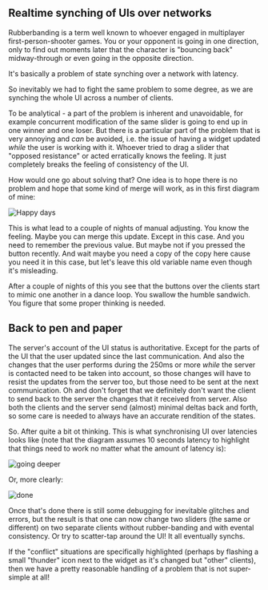 Realtime synching of UIs over networks
--------------------------------------

Rubberbanding is a term well known to whoever engaged in multiplayer first-person-shooter games. You or your opponent is going in one direction, only to find out moments later that the character is "bouncing back" midway-through or even going in the opposite direction.

It's basically a problem of state synching over a network with latency.

So inevitably we had to fight the same problem to some degree, as we are synching the whole UI across a number of clients.

To be analytical - a part of the problem is inherent and unavoidable, for example concurrent modification of the same slider is going to end up in one winner and one loser. But there is a particular part of the problem that is very annoying and *can* be avoided, i.e. the issue of having a widget updated *while* the user is working with it. Whoever tried to drag a slider that "opposed resistance" or acted erratically knows the feeling. It just completely breaks the feeling of consistency of the UI.

How would one go about solving that? One idea is to hope there is no problem and hope that some kind of merge will work, as in this first diagram of mine:

![Happy days](https://raw.github.com/davidedc/devart-template/master/project_images/UI-Synch-diagram-1-happy-days.gif)

This is what lead to a couple of nights of manual adjusting. You know the feeling. Maybe you can merge this update. Except in this case. And you need to remember the previous value. But maybe not if you pressed the button recently. And wait maybe you need a copy of the copy here cause you need it in this case, but let's leave this old variable name even though it's misleading.

After a couple of nights of this you see that the buttons over the clients start to mimic one another in a dance loop. You swallow the humble sandwich. You figure that some proper thinking is needed.

Back to pen and paper
----------------------

The server's account of the UI status is authoritative. Except for the parts of the UI that the user updated since the last communication. And also the changes that the user performs during the 250ms or more *while* the server is contacted need to be taken into account, so those changes will have to resist the updates from the server too, but those need to be sent at the next communication. Oh and don't forget that we definitely don't want the client to send back to the server the changes that it received from server. Also both the clients and the server send (almost) minimal deltas back and forth, so some care is needed to always have an accurate rendition of the states.

So. After quite a bit ot thinking. This is what synchronising UI over latencies looks like (note that the diagram assumes 10 seconds latency to highlight that things need to work no matter what the amount of latency is):

![going deeper](https://raw.github.com/davidedc/devart-template/master/project_images/UI-Synch-diagram-2-we-have-to-go-deeper.gif)

Or, more clearly:

![done](https://raw.github.com/davidedc/devart-template/master/project_images/UI-Synch-diagram-3-finally-order.gif)

Once that's done there is still some debugging for inevitable glitches and errors, but the result is that one can now change two sliders (the same or different) on two separate clients without rubber-banding and with evental consistency. Or try to scatter-tap around the UI! It all eventually synchs.

If the "conflict" situations are specifically highlighted (perhaps by flashing a small "thunder" icon next to the widget as it's changed but "other" clients), then we have a pretty reasonable handling of a problem that is not super-simple at all!